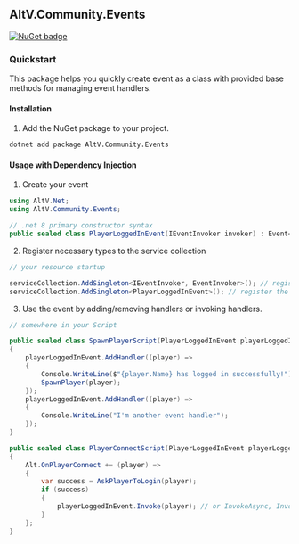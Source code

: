 ## AltV.Community.Events

[![NuGet badge](https://img.shields.io/nuget/v/AltV.Community.Events?color=blue&cacheSeconds=3600)](https://www.nuget.org/packages/AltV.Community.Events/)

### Quickstart

This package helps you quickly create event as a class with provided base methods for managing event handlers.

#### Installation

1. Add the NuGet package to your project.

```bash
dotnet add package AltV.Community.Events
```

#### Usage with Dependency Injection

1. Create your event

```csharp
using AltV.Net;
using AltV.Community.Events;

// .net 8 primary constructor syntax
public sealed class PlayerLoggedInEvent(IEventInvoker invoker) : Event<IPlayer>(invoker) { }
```

2. Register necessary types to the service collection

```csharp
// your resource startup

serviceCollection.AddSingleton<IEventInvoker, EventInvoker>(); // register the default event invoker
serviceCollection.AddSingleton<PlayerLoggedInEvent>(); // register the event
```

3. Use the event by adding/removing handlers or invoking handlers.

```csharp
// somewhere in your Script

public sealed class SpawnPlayerScript(PlayerLoggedInEvent playerLoggedInEvent)
{
    playerLoggedInEvent.AddHandler((player) =>
    {
        Console.WriteLine($"{player.Name} has logged in successfully!");
        SpawnPlayer(player);
    });
    playerLoggedInEvent.AddHandler((player) =>
    {
        Console.WriteLine("I'm another event handler");
    });
}

public sealed class PlayerConnectScript(PlayerLoggedInEvent playerLoggedInEvent)
{
    Alt.OnPlayerConnect += (player) =>
    {
        var success = AskPlayerToLogin(player);
        if (success)
        {
            playerLoggedInEvent.Invoke(player); // or InvokeAsync, InvokeAsyncSerial
        }
    };
}
```
